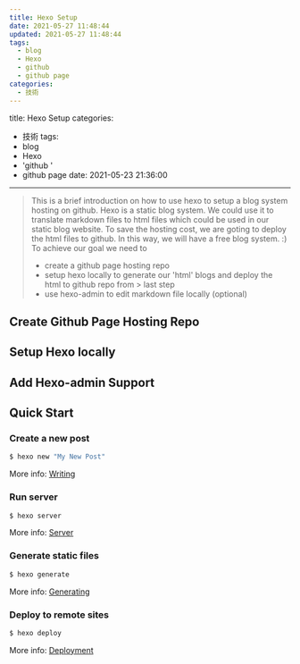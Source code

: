 ```yaml
---
title: Hexo Setup
date: 2021-05-27 11:48:44
updated: 2021-05-27 11:48:44
tags:
  - blog
  - Hexo
  - github
  - github page
categories:
  - 技術
---
```

title: Hexo Setup
categories:
  - 技術
tags:
  - blog
  - Hexo
  - 'github '
  - github page
date: 2021-05-23 21:36:00
---
> This is a brief introduction on how to use hexo to setup a blog system hosting on github.
> Hexo is a static blog system. We could use it to translate markdown files to html files which could be used in our static blog website. 
> To save the hosting cost, we are goting to deploy the html files to github. In this way, we will have a free blog system. :)
> To achieve our goal we need to 
> - create a github page hosting repo
> - setup hexo locally to generate our 'html' blogs and deploy the html to github repo from > last step
> - use hexo-admin to edit markdown file locally (optional)
<!--more-->


## Create Github Page Hosting Repo


## Setup Hexo locally


## Add Hexo-admin Support


## Quick Start

### Create a new post

``` bash
$ hexo new "My New Post"
```

More info: [Writing](https://hexo.io/docs/writing.html)

### Run server

``` bash
$ hexo server
```

More info: [Server](https://hexo.io/docs/server.html)

### Generate static files

``` bash
$ hexo generate
```

More info: [Generating](https://hexo.io/docs/generating.html)

### Deploy to remote sites

``` bash
$ hexo deploy
```

More info: [Deployment](https://hexo.io/docs/one-command-deployment.html)